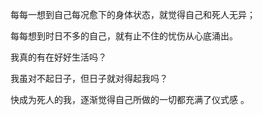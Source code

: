 每每一想到自己每况愈下的身体状态，就觉得自己和死人无异；

每每想到时日不多的自己，就有止不住的忧伤从心底涌出。

我真的有在好好生活吗？

我虽对不起日子，但日子就对得起我吗？

快成为死人的我，逐渐觉得自己所做的一切都充满了仪式感 。